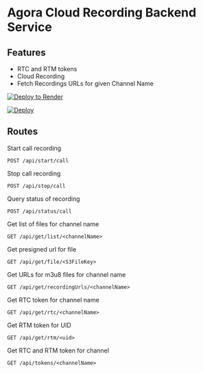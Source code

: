 # Agora Cloud Recording Backend Service

## Features
* RTC and RTM tokens
* Cloud Recording
* Fetch Recordings URLs for given Channel Name

<a href="https://render.com/deploy?repo=https://github.com/AgoraIO-Community/Cloud-Recording-Golang">
  <img src="https://render.com/images/deploy-to-render-button.svg" alt="Deploy to Render">
</a>

[![Deploy](https://www.herokucdn.com/deploy/button.svg)](https://dashboard.heroku.com/new?template=https://github.com/AgoraIO-Community/Cloud-Recording-Golang/tree/main)

## Routes
Start call recording

`POST /api/start/call`

Stop call recording

`POST /api/stop/call`

Query status of recording

`POST /api/status/call `

Get list of files for channel name

`GET /api/get/list/<channelName>`

Get presigned url for file

`GET /api/get/file/<S3FileKey>`

Get URLs for m3u8 files for channel name

`GET /api/get/recordingUrls/<channelName>`

Get RTC token for channel name

`GET /api/get/rtc/<channelName>`

Get RTM token for UID

`GET /api/get/rtm/<uid>`

Get RTC and RTM token for channel

`GET /api/tokens/<channelName>`
